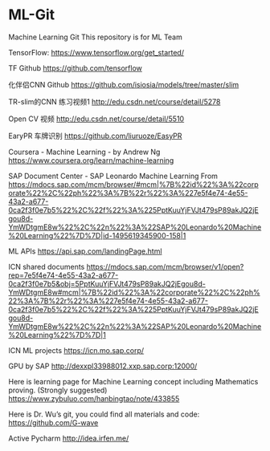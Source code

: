 ﻿# ML-Git
Machine Learning Git
This repository is for ML Team

TensorFlow:
https://www.tensorflow.org/get_started/

TF Github
https://github.com/tensorflow

化伴侣CNN Github
https://github.com/isiosia/models/tree/master/slim

TR-slim的CNN 练习视频1
http://edu.csdn.net/course/detail/5278

Open CV 视频
http://edu.csdn.net/course/detail/5510

EaryPR 车牌识别
https://github.com/liuruoze/EasyPR

Coursera - Machine Learning  - by Andrew Ng
https://www.coursera.org/learn/machine-learning

SAP Document Center - SAP Leonardo Machine Learning
From <https://mdocs.sap.com/mcm/browser/#mcm|%7B%22id%22%3A%22corporate%22%2C%22ph%22%3A%7B%22r%22%3A%227e5f4e74-4e55-43a2-a677-0ca2f3f0e7b5%22%2C%22f%22%3A%225PptKuuYjFVJt479sP89akJQ2jEgou8d-YmWDtgmE8w%22%2C%22n%22%3A%22SAP%20Leonardo%20Machine%20Learning%22%7D%7D|id-1495619345900-158|1> 

ML APIs
https://api.sap.com/landingPage.html

ICN shared documents
https://mdocs.sap.com/mcm/browser/v1/open?rep=7e5f4e74-4e55-43a2-a677-0ca2f3f0e7b5&obj=5PptKuuYjFVJt479sP89akJQ2jEgou8d-YmWDtgmE8w#mcm|%7B%22id%22%3A%22corporate%22%2C%22ph%22%3A%7B%22r%22%3A%227e5f4e74-4e55-43a2-a677-0ca2f3f0e7b5%22%2C%22f%22%3A%225PptKuuYjFVJt479sP89akJQ2jEgou8d-YmWDtgmE8w%22%2C%22n%22%3A%22SAP%20Leonardo%20Machine%20Learning%22%7D%7D|1

ICN ML projects
https://icn.mo.sap.corp/

GPU by SAP
http://dexxpl33988012.xxp.sap.corp:12000/ 

Here is learning page for Machine Learning concept including Mathematics proving. (Strongly suggested)
https://www.zybuluo.com/hanbingtao/note/433855 

Here is Dr. Wu’s git, you could find all materials and code:
https://github.com/G-wave

Active Pycharm
http://idea.irfen.me/ 
